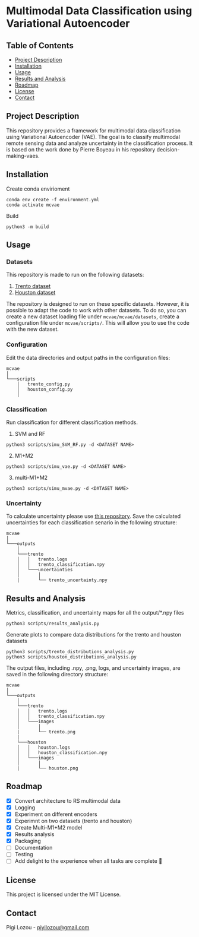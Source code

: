 # Multimodal Data Classification using Variational Autoencoder 


## Table of Contents

- [Project Description](#project-description)
- [Installation](#installation)
- [Usage](#usage)
- [Results and Analysis](#results-and-analysis)
- [Roadmap](#roadmap)
- [License](#license)
- [Contact](#contact)
## Project Description

This repository provides a framework for multimodal data classification using Variational Autoencoder (VAE). The goal is to classify multimodal remote sensing data and analyze uncertainty in the classification process. It is based on the work done by Pierre Boyeau in his repository decision-making-vaes.

## Installation
Create conda envirioment
```
conda env create -f environment.yml
conda activate mcvae
```

Build 
```
python3 -m build 
```
## Usage

### Datasets 

This repository is made to run on the following datasets:

1. <ins> Trento dataset </ins>
2. <ins> Houston dataset </ins>

The repository is designed to run on these specific datasets. However, it is possible to adapt the code to work with other datasets. To do so, you can create a new dataset loading file under ```mcvae/mcvae/datasets```, create a configuration file under ```mcvae/scripts/```. This will allow you to use the code with the new dataset.

### Configuration
Edit the data directories and output paths in the configuration files:

```
mcvae
│   
└───scripts
    │   trento_config.py
    │   houston_config.py
    │  
```

### Classification

Run classification for different classification methods. 
1. SVM and RF 
```
python3 scripts/simu_SVM_RF.py -d <DATASET NAME>
```
2. M1+M2 
```
python3 scripts/simu_vae.py -d <DATASET NAME>
```
3. multi-M1+M2
```
python3 scripts/simu_mvae.py -d <DATASET NAME>
```

### Uncertainty

To calculate uncertainty please use [this repository](https://github.com/pioui/uncertainty).
Save the calculated uncertainties for each classification senario in the following structure:

```
mcvae
│   
└───outputs
    │   
    └───trento
    │   │   trento.logs
    │   │   trento_classification.npy
    │   └───uncertainties
    │       │   
    |       └── trento_uncertainty.npy
```



## Results and Analysis

Metrics, classification, and uncertainty maps for all the output/*.npy files
```
python3 scripts/results_analysis.py
```
Generate plots to compare data distributions for the trento and houston datasets
```
python3 scripts/trento_distributions_analysis.py
python3 scripts/houston_distributions_analysis.py

```
The output files, including .npy, .png, logs, and uncertainty images, are saved in the following directory structure:
```
mcvae
│   
└───outputs
    │   
    └───trento
    │   │   trento.logs
    │   │   trento_classification.npy
    │   └───images
    │       │   
    |       └── trento.png
    |
    └───houston
    │   │   houston.logs
    │   │   houston_classification.npy
    │   └───images
    │       │   
    |       └── houston.png
```

## Roadmap
- [x] Convert architecture to RS multimodal data
- [x] Logging
- [x] Experiment on different encoders
- [x] Experimnt on two datasets (trento and houston)
- [x] Create Multi-M1+M2 model
- [x] Results analysis
- [x] Packaging
- [ ] Documentation
- [ ] Testing
- [ ] Add delight to the experience when all tasks are complete :tada:

## License

This project is licensed under the MIT License.

## Contact

Pigi Lozou - [piyilozou@gmail.com](mailto:piyilozou@gmail.com)
